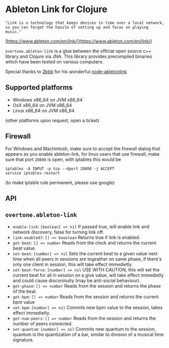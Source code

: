 # Ableton Link for Clojure
```
"Link is a technology that keeps devices in time over a local network, so you can forget the hassle of setting up and focus on playing music."
```
[https://www.ableton.com/en/link/](https://www.ableton.com/en/link/)

`overtone.ableton-link` is a glue between the official open source c++ library and Clojure via JNA.
This library provides precompiled binaries which have been tested on various computers.

Special thanks to [2bbb](https://github.com/2bbb) for his wonderful [node-abletonlink](https://github.com/2bbb/node-abletonlink)

## Supported platforms
* Windows x86_64 on JVM x86_64
* OsX     x86_64 on JVM x86_64
* Linux   x86_64 on JVM x86_64

(other platforms upon request, open a ticket)

## Firewall
For Windows and Machintosh, make sure to accept the firewall dialog that appears as you enable ableton-link,
for linux users that use firewall, make sure that port `20808` is open, with iptables this would be
```
iptables -A INPUT -p tcp --dport 20808 -j ACCEPT
service iptables restart
```
(to make iptable rule permanent, please use google)


## API
## `overtone.ableton-link`
* `enable-link`: `[boolean] => nil`
If passed true, will enable link and network discovery, false for turning link off.
* `link-enabled?`: `[] => booolean`
Returns true if link is enabled.
* `get-beat`: `[] => number`
Reads from the clock and returns the current beat value.
* `set-beat`: `[number] => nil`
Sets the current beat to a given value next time when all peers in sessions are togeather on same phase,
if there's only one client in session, this will take effect immedietly.
* `set-beat-force`: `[number] => nil`
USE WITH CAUTION, this will set the current beat for all in session on a give value, will take
effect immedietly and could cause disconinuity (may be anti-social behaviour).
* `get-phase`: `[] => number`
Reads from the session and returns the phase of the beat.
* `get-bpm`: `[] => number`
Reads from the session and returns the current bpm value
* `set-bpm`: `[number] => nil`
Commits new bpm value to the session, takes effect immedietly.
* `get-num-peers`: `[] => number`
Reads from the session and returns the number of peers connected.
* `set-quantum`: `[number] => nil`
Commits new quantum to the session, quantum is the quantization of a bar,
similar to division of a musical time signature.
